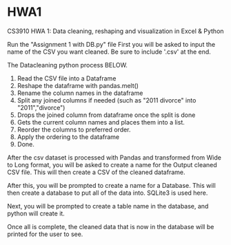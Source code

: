 # HWA1
CS3910 HWA 1: Data cleaning, reshaping and visualization in Excel &amp; Python

Run the "Assignment 1 with DB.py" file
First you will be asked to input the name of the CSV you want cleaned. 
Be sure to include '.csv' at the end.

The Datacleaning python process BELOW.

1. Read the CSV file into a Dataframe
2. Reshape the dataframe with pandas.melt()
3. Rename the column names in the dataframe
4. Split any joined columns if needed (such as "2011 divorce" into "2011","divorce")
5. Drops the joined column from dataframe once the split is done
6. Gets the current column names and places them into a list.
7. Reorder the columns to preferred order.
8. Apply the ordering to the dataframe
9. Done.

After the csv dataset is processed with Pandas and transformed from Wide to Long format,
you will be asked to create a name for the Output cleaned CSV file.
This will then create a CSV of the cleaned dataframe.

After this, you will be prompted to create a name for a Database.
This will then create a database to put all of the data into.
SQLite3 is used here.

Next, you will be prompted to create a table name in the database, and python will create it.

Once all is complete, the cleaned data that is now in the database will be printed for 
the user to see.
